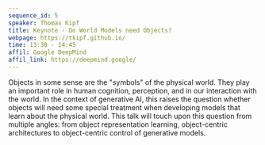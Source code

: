 ```yaml
---
sequence_id: 5
speaker: Thomas Kipf
title: Keynote - Do World Models need Objects?
webpage: https://tkipf.github.io/
time: 13:30 - 14:45
affil: Google DeepMind
affil_link: https://deepmind.google/
---
```


Objects in some sense are the "symbols" of the physical world. They play an important role in human cognition, perception, and in our interaction with the world. In the context of generative AI, this raises the question whether objects will need some special treatment when developing models that learn about the physical world. This talk will touch upon this question from multiple angles: from object representation learning, object-centric architectures to object-centric control of generative models.
